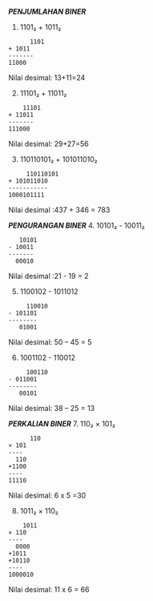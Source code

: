 ***PENJUMLAHAN BINER***  
1.  1101₂ + 1011₂
```
      1101
+ 1011
-------
11000
```
Nilai desimal: 13+11=24

2. 11101₂ + 11011₂
```
    11101
+ 11011
-------
111000
```
Nilai desimal: 29+27=56

3.  110110101₂ + 101011010₂
```
     110110101
+ 101011010
-----------
1000101111
```
Nilai desimal :437 + 346 = 783

***PENGURANGAN BINER***
4. 10101₂ - 10011₂
```
   10101
- 10011
-------
  00010
```
Nilai desimal :21 - 19 = 2

5. 1100102 - 1011012
```
     110010
- 101101
--------
   01001
```
Nilai desimal:
50 – 45 = 5

6. 1001102 - 110012
```
     100110
- 011001
--------
   00101
```
Nilai desimal:
38 – 25 = 13

***PERKALIAN BINER***
7. 110₂ × 101₂
```
      110
× 101
----
  110
+1100
----
11110
```
Nilai desimal:
6 x 5 =30

8. 1011₂ × 110₂
```
    1011
× 110
----
  0000
+1011
+10110
----
1000010
```
Nilai desimal:
11 x 6 = 66
